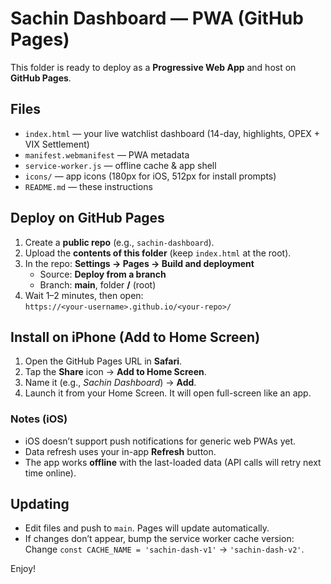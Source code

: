 # Sachin Dashboard — PWA (GitHub Pages)

This folder is ready to deploy as a **Progressive Web App** and host on **GitHub Pages**.

## Files
- `index.html` — your live watchlist dashboard (14-day, highlights, OPEX + VIX Settlement)
- `manifest.webmanifest` — PWA metadata
- `service-worker.js` — offline cache & app shell
- `icons/` — app icons (180px for iOS, 512px for install prompts)
- `README.md` — these instructions

## Deploy on GitHub Pages
1. Create a **public repo** (e.g., `sachin-dashboard`).
2. Upload the **contents of this folder** (keep `index.html` at the root).
3. In the repo: **Settings → Pages → Build and deployment**
   - Source: **Deploy from a branch**
   - Branch: **main**, folder **/** (root)
4. Wait 1–2 minutes, then open:  
   `https://<your-username>.github.io/<your-repo>/`

## Install on iPhone (Add to Home Screen)
1. Open the GitHub Pages URL in **Safari**.
2. Tap the **Share** icon → **Add to Home Screen**.
3. Name it (e.g., *Sachin Dashboard*) → **Add**.
4. Launch it from your Home Screen. It will open full-screen like an app.

### Notes (iOS)
- iOS doesn’t support push notifications for generic web PWAs yet.
- Data refresh uses your in-app **Refresh** button.
- The app works **offline** with the last-loaded data (API calls will retry next time online).

## Updating
- Edit files and push to `main`. Pages will update automatically.
- If changes don’t appear, bump the service worker cache version:  
  Change `const CACHE_NAME = 'sachin-dash-v1'` → `'sachin-dash-v2'`.

Enjoy!
